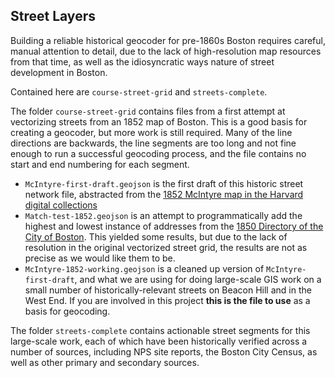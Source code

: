 ## Street Layers

Building a reliable historical geocoder for pre-1860s Boston requires careful, manual attention to detail, due to the lack of high-resolution map resources from that time, as well as the idiosyncratic ways nature of street development in Boston. 

Contained here are `course-street-grid` and `streets-complete`. 

The folder `course-street-grid` contains files from a first attempt at vectorizing streets from an 1852 map of Boston. This is a good basis for creating a geocoder, but more work is still required. Many of the line directions are backwards, the line segments are too long and not fine enough to run a successful geocoding process, and the file contains no start and end numbering for each segment.
- `McIntyre-first-draft.geojson` is the first draft of this historic street network file, abstracted from the [1852 McIntyre map in the Harvard digital collections](https://digitalcollections.library.harvard.edu/catalog/990093967530203941)
- `Match-test-1852.geojson` is an attempt to programmatically add the highest and lowest instance of addresses from the [1850 Directory of the City of Boston](https://catalog.hathitrust.org/Record/000499337). This yielded some results, but due to the lack of resolution in the original vectorized street grid, the results are not as precise as we would like them to be.
- `McIntyre-1852-working.geojson` is a cleaned up version of `McIntyre-first-draft`, and what we are using for doing large-scale GIS work on a small number of historically-relevant streets on Beacon Hill and in the West End. If you are involved in this project **this is the file to use** as a basis for geocoding. 

The folder `streets-complete` contains actionable street segments for this large-scale work, each of which have been historically verified across a number of sources, including NPS site reports, the Boston City Census, as well as other primary and secondary sources. 